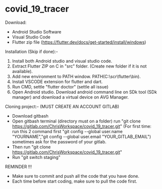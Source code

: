 # covid_19_tracer

Download:
- Android Studio Software
- Visual Studio Code
- Flutter zip file (https://flutter.dev/docs/get-started/install/windows)

Installation (Skip if done):-
1. Install both Android studio and visual studio code.
2. Extract Flutter ZIP on C in "src" folder. (Create new folder if it is not available).
3. Add new environment to PATH window. PATH(C:\scr\flutter\bin).
4. Install VSCODE extension for flutter and dart.
5. Run CMD, settle "flutter doctor" (settle all issue)
6. Open Android studio. Download android command line on SDk tool (SDk manager) and download a virtual device on AVG Manager.

Cloning project:- (MUST CREATE AN ACCOUNT GITLAB)
- Download gitbash
- Open gitbash terminal (directory must on a folder) run "git clone https://gitlab.com/ChrisWorkspace/covid_19_tracer.git" (For first time: run this 2 command first "git config --global user.name "YOURNAME","git config --global user.email "YOUR_GITLAB_EMAIL") sometimes ask for the password of your gitlab.
- Then run "git clone https://gitlab.com/ChrisWorkspace/covid_19_tracer.git"
- Run "git switch staging"

REMINDER !!!
- Make sure to commit and push all the code that you have done.
- Each time before start coding, make sure to pull the code first.